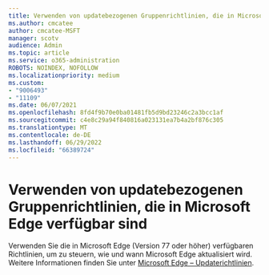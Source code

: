 ```yaml
---
title: Verwenden von updatebezogenen Gruppenrichtlinien, die in Microsoft Edge verfügbar sind
ms.author: cmcatee
author: cmcatee-MSFT
manager: scotv
audience: Admin
ms.topic: article
ms.service: o365-administration
ROBOTS: NOINDEX, NOFOLLOW
ms.localizationpriority: medium
ms.custom:
- "9006493"
- "11109"
ms.date: 06/07/2021
ms.openlocfilehash: 8fd4f9b70e0ba01481fb5d9bd23246c2a3bcc1af
ms.sourcegitcommit: c4e8c29a94f840816a023131ea7b4a2bf876c305
ms.translationtype: MT
ms.contentlocale: de-DE
ms.lasthandoff: 06/29/2022
ms.locfileid: "66389724"
---
```

# <a name="use-update-related-group-policies-available-in-microsoft-edge"></a>Verwenden von updatebezogenen Gruppenrichtlinien, die in Microsoft Edge verfügbar sind

Verwenden Sie die in Microsoft Edge (Version 77 oder höher) verfügbaren Richtlinien, um zu steuern, wie und wann Microsoft Edge aktualisiert wird. Weitere Informationen finden Sie unter [Microsoft Edge – Updaterichtlinien](https://docs.microsoft.com/DeployEdge/microsoft-edge-update-policies#available-policies).